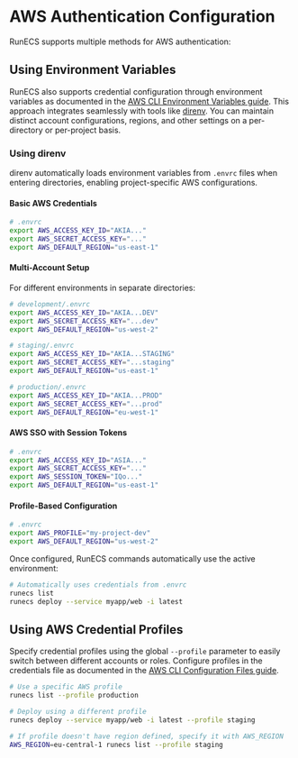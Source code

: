 # AWS Authentication Configuration

RunECS supports multiple methods for AWS authentication:

## Using Environment Variables

RunECS also supports credential configuration through environment variables as documented in the [AWS CLI Environment Variables guide](https://docs.aws.amazon.com/cli/v1/userguide/cli-configure-envvars.html). This approach integrates seamlessly with tools like [direnv](https://direnv.net/). You can maintain distinct account configurations, regions, and other settings on a per-directory or per-project basis.

### Using direnv

direnv automatically loads environment variables from `.envrc` files when entering directories, enabling project-specific AWS configurations.

#### Basic AWS Credentials

```bash
# .envrc
export AWS_ACCESS_KEY_ID="AKIA..."
export AWS_SECRET_ACCESS_KEY="..."
export AWS_DEFAULT_REGION="us-east-1"
```

#### Multi-Account Setup

For different environments in separate directories:

```bash
# development/.envrc
export AWS_ACCESS_KEY_ID="AKIA...DEV"
export AWS_SECRET_ACCESS_KEY="...dev"
export AWS_DEFAULT_REGION="us-west-2"

# staging/.envrc  
export AWS_ACCESS_KEY_ID="AKIA...STAGING"
export AWS_SECRET_ACCESS_KEY="...staging"
export AWS_DEFAULT_REGION="us-east-1"

# production/.envrc
export AWS_ACCESS_KEY_ID="AKIA...PROD"
export AWS_SECRET_ACCESS_KEY="...prod"
export AWS_DEFAULT_REGION="eu-west-1"
```

#### AWS SSO with Session Tokens

```bash
# .envrc
export AWS_ACCESS_KEY_ID="ASIA..."
export AWS_SECRET_ACCESS_KEY="..."
export AWS_SESSION_TOKEN="IQo..."
export AWS_DEFAULT_REGION="us-east-1"
```

#### Profile-Based Configuration

```bash
# .envrc
export AWS_PROFILE="my-project-dev"
export AWS_DEFAULT_REGION="us-west-2"
```

Once configured, RunECS commands automatically use the active environment:

```bash
# Automatically uses credentials from .envrc
runecs list
runecs deploy --service myapp/web -i latest
```

## Using AWS Credential Profiles

Specify credential profiles using the global `--profile` parameter to easily switch between different accounts or roles. Configure profiles in the credentials file as documented in the [AWS CLI Configuration Files guide](https://docs.aws.amazon.com/cli/v1/userguide/cli-configure-files.html).

```bash
# Use a specific AWS profile
runecs list --profile production

# Deploy using a different profile
runecs deploy --service myapp/web -i latest --profile staging

# If profile doesn't have region defined, specify it with AWS_REGION
AWS_REGION=eu-central-1 runecs list --profile staging
```
